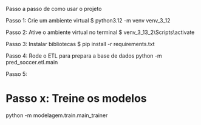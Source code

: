 Passo a passo de como usar o projeto

Passo 1: Crie um ambiente virtual 
$ python3.12 -m venv venv_3_12

Passo 2: Ative o ambiente virtual no terminal
$ venv_3_13_2\Scripts\activate

Passo 3: Instalar bibliotecas
$ pip install -r requirements.txt

Passo 4: Rode o ETL para prepara a base de dados
python -m pred_soccer.etl.main

Passo 5: 


# Passo x: Treine os modelos
python -m modelagem.train.main_trainer
